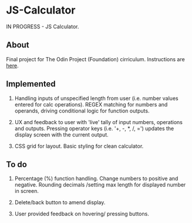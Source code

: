 # JS-Calculator

IN PROGRESS - JS Calculator.

## About

Final project for The Odin Project (Foundation) cirriculum. Instructions are [here](https://www.theodinproject.com/lessons/foundations-calculator).

## Implemented

1. Handling inputs of unspecified length from user (i.e. number values entered for calc operations). REGEX matching for numbers and operands, driving conditional logic for function outputs.

2. UX and feedback to user with 'live' tally of input numbers, operations and outputs. Pressing operator keys (i.e. '+, -, *, /, =') updates the display screen with the current output.

3. CSS grid for layout. Basic styling for clean calculator.

## To do

1. Percentage (%) function handling. Change numbers to positive and negative. Rounding decimals /setting max length for displayed number in screen.

2. Delete/back button to amend display.

3. User provided feedback on hovering/ pressing buttons.
 